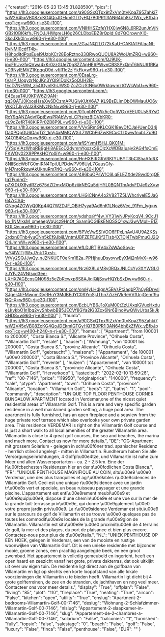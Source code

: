 {
"created": "2016-05-23 13:45:31.828500",
"pics": [
"https://lh3.googleusercontent.com/a90GSxQTpx9tZxVm0tyKpaZ95Zahki7wW2V45xVB08ZcKG4QoJDEkmIGTGyHQ7B0PR1l3AN64bh8kZfWx_yBfbJpqroTicg=w960-rj-e30-l100",
"https://lh3.googleusercontent.com/VNlHHSZzfeYHX0Iw6N8_6RR2unJnVjNGB2lOBI6kfhJFNOJJHWgreLH6g26CLDbxEBZ8rQpId_8d7QOrpwnXl0-3koJXk0In=w960-rj-e30-l100",
"https://lh3.googleusercontent.com/ZGaJNQ2LO72kKaU-CAKlATFAlqaNl-RvNMI0cdfT4b-H8hodjtdPosEueI9UzbKCr28EoRztno33QRwoQUCU8A2WoUmZRQ=w960-rj-e30-l100",
"https://lh3.googleusercontent.com/QJ9UK-ipcFhUvzfqQVwa4xKr0zzGUe70g8ZZApHE6PWvnCBSSPxQmT6hNU91RKaxD9NyIEMVZ1KpqqO9d-vfjR1c2zjYkFk=w960-rj-e30-l100",
"https://lh3.googleusercontent.com/0EaaLrg-tVarP_UogyzrNoJKn3YQl91DoKz5oQUH2B-tEcD7NEWM_z54IOynlKhUWS0jZcZCizStN6x0WrktqwmztGWsWaU=w960-rj-e30-l100",
"https://lh3.googleusercontent.com/-E4EasaT4U9KPW6Zl9AN-zq3QATJ0KxosHsaXw6DCzmAPUGiyKUtX6A7_KL9BsELimObOWMauUO6yWKDTJkyiVJ3BKMvzNkN=w960-rj-e30-l100",
"https://lh3.googleusercontent.com/0TupbNYWk5cOofiVGxVEEU0Us5RYsGRcY9qANZAdvfGptEwsPRAbVvpi_CPtsjnzBICVbKR0-gL9cZefRT48KjRPr02B8P9L=w960-rj-e30-l100",
"https://lh3.googleusercontent.com/VVySRmGKLCGK18evDfCJaHUenD34jDa0PQpGU6OagTi2_1oVj4xMMQWXiLZWCbF6ZwK9CuC1z0wwfnubLZu9GX4O184KzOo=w960-rj-e30-l100",
"https://lh3.googleusercontent.com/afjSYvmH5HJ_QK01M-VYSqViAzWhpRB9gHi8AEEoD2dymmYgxzxS9ClzXcWDBaIuajv2AG4fsCmEFKWOy02X9PPAkHOYp0jY=w960-rj-e30-l100",
"https://lh3.googleusercontent.com/HnHXBIRGRVRKfYUBYT3bClShaAfdRX8NllSdcWbTG0mIRN4TpiULPDdwPV96UyL7GausGfy-lnN7nroRkqwAkUknuRm7rlQ=w960-rj-e30-l100",
"https://lh3.googleusercontent.com/486buOPsW1C6LqELEZXde29wd0rgQEtq2Fudm2-p7XtDUX8ydRZz675dZl2mxMOp6zjjirNEQu5djHYL0BQNTmAdvFDJe9zX=w960-rj-e30-l100",
"https://lh3.googleusercontent.com/LHGiCNnA4o2V82TZ5LWhcriveIE5Ja6647rCS4-GNog4ZGWyQ0Kp44Q7WZDJF_OBjH7yya9Ad6nK1LNoz6Vec_91Fm_lyg=w960-rj-e30-l100",
"https://lh3.googleusercontent.com/ydshoaYf4w_VY31wNJPyKcqV4_9CcJ1ko_1NMlksM_xmeaepVqUcz9HnOt_SxamSOGlBkENQSSQ1xwJ3wVMoIHE1ZKOLQec=w960-rj-e30-l100",
"https://lh3.googleusercontent.com/5PVcVwSSIVOO6FPxLnAvU4U9AZKSs2rdxn0Thb4yuCNn5kEf9JbijLVntmUBFZEFEJKjf3TIsb4XTCj4TwbPmuOJ2QQ4JmmW=w960-rj-e30-l100",
"https://lh3.googleusercontent.com/efLDJRTjBV4xZsWAoSoyq-wY4IWlTjfWxJ7nkTXxsh-VfVy2SQJJwQy_nJ2NKUCF0eKm182a_PPHjhuuDsyovwEyXMj2nMvX=w960-rj-e30-l100",
"https://lh3.googleusercontent.com/Nrz6X8LdM8y0BQxJNLCcYy3XYWGLGzJYFJ24VNtsxd3ee-LXHX7AGEcpsQN098z5eZbRcwxp6S8AJiqlQIjSxwHQYbSxDw=w960-rj-e30-l100",
"https://lh3.googleusercontent.com/omHyLHdlgnA5BVsPt3aqbP7h0yBDrvslSJger4tiFMwqmlGyRHqY3MdBEdYC0SYmSjJThn7ZizEiVkReVVfUnjGemf9uNQ-X=w960-rj-e30-l100",
"https://lh3.googleusercontent.com/EcbUYB6J1oXuM00tZzUXxqlGVuxHxdueLkvkbO1n1bq2vvShbwbBB5JECVf8GYa2IG3Zxx6Nr6BlnoKwQWvUrbs5kJk3HD8=w960-rj-e30-l100"
],
"thumb": "https://lh3.googleusercontent.com/a90GSxQTpx9tZxVm0tyKpaZ95Zahki7wW2V45xVB08ZcKG4QoJDEkmIGTGyHQ7B0PR1l3AN64bh8kZfWx_yBfbJpqroTicg=w400-h240-n-rj-e30-l100",
"homes": [
"Apartment",
"from 100001 to 200000",
"Costa Blanca S.",
"Alicante Province",
"Orihuela Costa",
"Villamartin Golf",
"resale"
],
"hauser": [
"Wohnung",
"von 100001 bis 200000",
"Costa Blanca S.",
"provinz Alicante",
"Orihuela Costa",
"Villamartin Golf",
"gebraucht"
],
"maisons": [
"Appartement",
"de 100001 \u00e0 200000",
"Costa Blanca S.",
"Province Alicante",
"Orihuela Costa",
"Villamartin Golf",
"revente"
],
"huizen": [
"Appartement",
"van 100001 tot 200000",
"Costa Blanca S.",
"provincie Alicante",
"Orihuela Costa",
"Villamartin Golf",
"Herverkoop"
],
"lastedited": "2022-02-10 13:59:26",
"ref": "00-7146",
"price": "119950",
"originalprice": "140000",
"frequency": "sale",
"ptype": "Apartment",
"town": "Orihuela Costa",
"province": "Alicante",
"location": "Villamartin Golf",
"beds": "2",
"baths": "1",
"pool": "community",
"description": "UNIQUE TOP FLOOR PENTHOUSE CORNER BUNGALOW APARTMENT located in Verdemar,one of the nicest quiet residential areas of Villamartin Golf. This is a rare and very specific garden residence in a well maintained garden setting, a huge pool area. The apartment is fully furnished, has an open fireplace and a seaview from the huge private roof terrace which also overlooks your own private garden area. This residence VERDEMAR is right on the Villamartin Golf course and is just a short walk to all local amenities of the greater Villamartin area. Villamartin is close to 4 great golf courses, the sea and beaches, the marina and much more. Contact us now for more details.",
"DE": "OG-Apartment mit grossem Solarium - gelegen in sch\u00f6ner trad. spanischer Residenz - herrlich stilvoll angelegt - mitten in Villamartin. Rundherum haben Sie alle Versorgungseinrichtungen, 4 Golfpl\u00e4tze, und Villamartin ist nahe zum Meer und allen Wassersportarten - ca. 2 - 2.5 km. Eine der h\u00fcbschesten Residenzen hier an der s\u00fcdlichen Costa Blanca.",
"FR": "UNIQUE PENTHOUSE MAGNIFIQUE AU COIN, situ\u00e9 \u00e0 Verdemar, une des plus tranquilles et agr\u00e9ables r\u00e9sidences de Villamartin Golf. Ceci est une unique r\u00e9sidence avec un jardin tr\u00e8s vert et speciale, un beau ruisseau paysager et une grande piscine. L'appartement est enti\u00e8rement meubl\u00e9 et \u00e9quip\u00e9, dispose d'une chemin\u00e9e et une vue sur la mer de la grande toit-terrasse priv\u00e9e, qui donne \u00e9galement \u00e0 votre propre jardin priv\u00e9. La r\u00e9sidence Verdemar est situ\u00e9 sur le parcours de golf de Villamartin et se trouve \u00e0 quelques pas de toutes les commodit\u00e9s locales de la grande r\u00e9gion de Villamartin. Villamartin est situ\u00e9e \u00e0 proximit\u00e9 de 4 terrains de golf, la mer et des plages, du port de plaisance et bien plus encore. Contactez-nous pour plus de d\u00e9tails.",
"NL": "UNIEK PENTHOUSE OP EEN HOEK, gelegen in Verdemar, een van de mooiste en rustige woonwijken van Villamartin Golf. Dit is een unieke residentie met bijzonder mooie, groene zones, een prachtig aangelegde beek, en een groot zwembad. Het appartement is volledig gemeubeld en ingericht, heeft een open haard en zeezicht vanaf het grote, private dakterras, dat ook uitkijkt uit over uw eigen tuin. De residentie ligt direct aan de golfbaan van Villamartin en ligt op slechts een korte loopafstand van alle lokale voorzieningen die Villamartin u te bieden heeft. Villamartin ligt dicht bij 4 grote golfterreinen, de zee en de stranden, de jachthaven en nog veel meer. Contacteer ons voor meer details.",
"display": "True",
"offplan": "False",
"living": "85",
"plot": "110",
"fireplace": "True",
"heating": "True",
"aircon": "False",
"kitchen": "open",
"utility": "True",
"enslug": "Apartment-2-bedrooms-Villamartin-Golf-00-7146",
"deslug": "Wohnung-2-Schlafzimmer-Villamartin-Golf-00-7146",
"nlslug": "Appartement-2-slaapkamer-in-Villamartin-Golf-00-7146",
"slug": "Appartement-de-2-chambres-a-Villamartin-Golf-00-7146",
"solarium": "False",
"balconies": "1",
"furnished": "fully",
"topsix": "False",
"salestage": "0",
"beach": "False",
"golf": "False",
"luxury": "False",
"finca": "False",
"penthouse": "False",
"EUR": ""
}